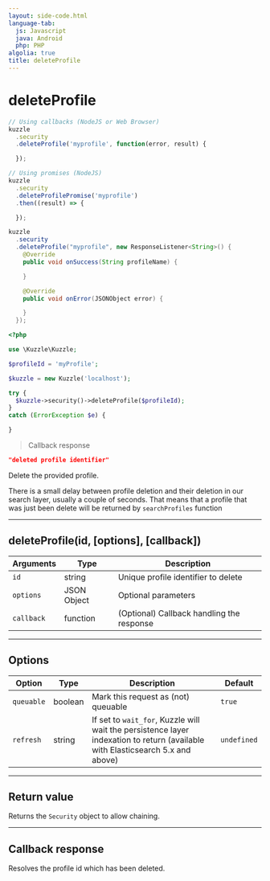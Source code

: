 ```yaml
---
layout: side-code.html
language-tab:
  js: Javascript
  java: Android
  php: PHP
algolia: true
title: deleteProfile
---
```


# deleteProfile

```js
// Using callbacks (NodeJS or Web Browser)
kuzzle
  .security
  .deleteProfile('myprofile', function(error, result) {

  });

// Using promises (NodeJS)
kuzzle
  .security
  .deleteProfilePromise('myprofile')
  .then((result) => {

  });
```

```java
kuzzle
  .security
  .deleteProfile("myprofile", new ResponseListener<String>() {
    @Override
    public void onSuccess(String profileName) {

    }

    @Override
    public void onError(JSONObject error) {

    }
  });
```

```php
<?php

use \Kuzzle\Kuzzle;

$profileId = 'myProfile';

$kuzzle = new Kuzzle('localhost');

try {
  $kuzzle->security()->deleteProfile($profileId);
}
catch (ErrorException $e) {

}
```

> Callback response

```json
"deleted profile identifier"
```

Delete the provided profile.

<aside class="notice">
There is a small delay between profile deletion and their deletion in our search layer, usually a couple of seconds.
That means that a profile that was just been delete will be returned by <code>searchProfiles</code> function
</aside>

---

## deleteProfile(id, [options], [callback])

| Arguments | Type | Description |
|---------------|---------|----------------------------------------|
| ``id`` | string | Unique profile identifier to delete |
| ``options`` | JSON Object | Optional parameters |
| ``callback`` | function | (Optional) Callback handling the response |

---

## Options

| Option | Type | Description | Default |
|---------------|---------|----------------------------------------|---------|
| ``queuable`` | boolean | Mark this request as (not) queuable | ``true`` |
| ``refresh`` | string | If set to ``wait_for``, Kuzzle will wait the persistence layer indexation to return (available with Elasticsearch 5.x and above) | ``undefined`` |


---

## Return value

Returns the `Security` object to allow chaining.

---

## Callback response

Resolves the profile id which has been deleted.
